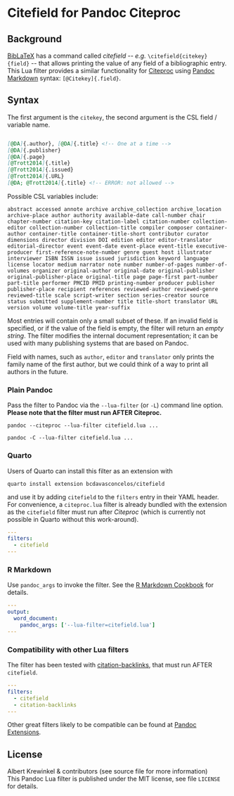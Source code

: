 # Citefield for Pandoc Citeproc

<!-- [![GitHub build status][CI badge]][CI workflow] -->

<!-- [CI badge]: https://img.shields.io/github/actions/workflow/status/pandoc-ext/citefield/ci.yaml?logo=github&branch=main
[CI workflow]: https://github.com/pandoc-ext/citefield/actions/workflows/ci.yaml -->

## Background

[BibLaTeX](https://mirrors.ibiblio.org/CTAN/macros/latex/contrib/biblatex/doc/biblatex.pdf) has a command called *citefield* -- *e.g.* `\citefield{citekey}{field}` -- that allows printing the value of any field of a bibliographic entry. This Lua filter provides a similar functionality for [Citeproc](https://github.com/jgm/citeproc) using [Pandoc Markdown](https://pandoc.org/MANUAL.html#pandocs-markdown) syntax: `[@Citekey]{.field}`.

## Syntax

The first argument is the `citekey`, the second argument is the CSL field / variable name. 

``` markdown

[@DA]{.author}, [@DA]{.title} <!-- One at a time -->
[@DA]{.publisher}
[@DA]{.page}
[@Trott2014]{.title}
[@Trott2014]{.issued}
[@Trott2014]{.URL}
[@DA; @Trott2014]{.title} <!-- ERROR: not allowed -->

```

Possible CSL variables include: 

```
abstract accessed annote archive archive_collection archive_location archive-place author authority available-date call-number chair chapter-number citation-key citation-label citation-number collection-editor collection-number collection-title compiler composer container-author container-title container-title-short contributor curator dimensions director division DOI edition editor editor-translator editorial-director event event-date event-place event-title executive-producer first-reference-note-number genre guest host illustrator interviewer ISBN ISSN issue issued jurisdiction keyword language license locator medium narrator note number number-of-pages number-of-volumes organizer original-author original-date original-publisher original-publisher-place original-title page page-first part-number part-title performer PMCID PMID printing-number producer publisher publisher-place recipient references reviewed-author reviewed-genre reviewed-title scale script-writer section series-creator source status submitted supplement-number title title-short translator URL version volume volume-title year-suffix
```

Most entries will contain only a small subset of these. If an invalid field is specified, or if the value of the field is empty, the filter will return an *empty string*. The filter modifies the internal document representation; it can be used with many publishing systems that are based on Pandoc.

Field with names, such as `author`, `editor` and `translator` only prints the family name of the first author, but we could think of a way to print all authors in the future.

### Plain Pandoc

Pass the filter to Pandoc via the `--lua-filter` (or `-L`) command
line option. **Please note that the filter must run AFTER Citeproc.**

    pandoc --citeproc --lua-filter citefield.lua ...

    pandoc -C --lua-filter citefield.lua ...

### Quarto

Users of Quarto can install this filter as an extension with

    quarto install extension bcdavasconcelos/citefield

and use it by adding `citefield` to the `filters` entry in their YAML header. For convenience, a `citeproc.lua` filter is already bundled with the extension as the `citefield` filter must run after *Citeproc* (which is currently not possible in Quarto without this work-around).

``` yaml
---
filters:
  - citefield
---
```

### R Markdown

Use `pandoc_args` to invoke the filter. See the [R Markdown
Cookbook](https://bookdown.org/yihui/rmarkdown-cookbook/lua-filters.html)
for details.

``` yaml
---
output:
  word_document:
    pandoc_args: ['--lua-filter=citefield.lua']
---
```

### Compatibility with other Lua filters

The filter has been tested with [citation-backlinks](https://github.com/tarleb/citation-backlinks), that must run AFTER `citefield`.

``` yaml
---
filters:
  - citefield
  - citation-backlinks
---
```

Other great filters likely to be compatible can be found at [Pandoc Extensions](https://github.com/pandoc-ext?type=source). 


License
------------------------------------------------------------------
Albert Krewinkel & contributors (see source file for more information)  
This Pandoc Lua filter is published under the MIT license, see 
file `LICENSE` for details.

